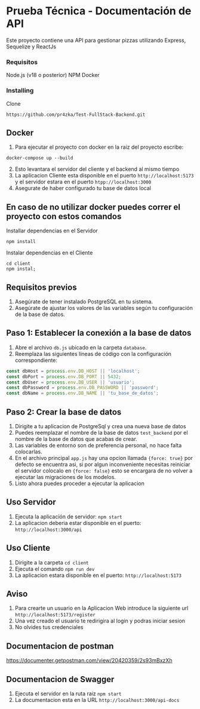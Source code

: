 # Prueba Técnica - Documentación de API
Este proyecto contiene una API para gestionar pizzas utilizando Express, Sequelize y ReactJs

### Requisitos
Node.js (v18 o posterior)
NPM
Docker


### Installing

Clone

```
https://github.com/pr4zka/Test-FullStack-Backend.git

```
## Docker
1. Para ejecutar el proyecto con docker en la raiz del proyecto escribe:

```
docker-compose up --build
```
2. Esto levantara el servidor del cliente y el backend al mismo tiempo
3. La aplicacion Cliente esta disponible en el puerto `http://localhost:5173` y el servidor estara en el puerto `htpp://localhost:3000`
4. Asegurate de haber configurado tu base de datos local


## En caso de no utilizar docker puedes correr el proyecto con estos comandos

Installar dependencias en el Servidor
```
npm install
```

Instalar dependencias en el Cliente
```
cd client
npm instal;
```

## Requisitos previos

1. Asegúrate de tener instalado PostgreSQL en tu sistema.
2. Asegúrate de ajustar los valores de las variables según tu configuración de la base de datos.


## Paso 1: Establecer la conexión a la base de datos

1. Abre el archivo `db.js` ubicado en la carpeta `database`.
2. Reemplaza las siguientes líneas de código con la configuración correspondiente:

```javascript
const dbHost = process.env.DB_HOST || 'localhost';
const dbPort = process.env.DB_PORT || 5432;
const dbUser = process.env.DB_USER || 'usuario';
const dbPassword = process.env.DB_PASSWORD || 'password';
const dbName = process.env.DB_NAME || 'tu_base_de_datos';

```
## Paso 2: Crear la base de datos

1. Dirigite a tu aplicacion de PostgreSql y crea una nueva base de datos
2. Puedes reemplazar el nombre de la base de datos `test_backend` por el nombre de la base de datos que acabas de crear.
3. Las variables de entorno son de preferencia personal, no hace falta colocarlas.
4. En el archivo principal `app.js` hay una opcion llamada `{force: true}` por  defecto se encuentra asi, si por algun inconveniente necesitas reiniciar el servidor colocalo en `{force: false}` esto se encargara de no volver a ejecutar las migraciones de los modelos.
3. Listo ahora puedes proceder a ejecutar la aplicacion 


## Uso Servidor
1. Ejecuta la aplicación de servidor: `npm start`
2. La aplicacion deberia estar disponible en el puerto: `http://localhost:3000/api`


## Uso Cliente
1. Dirigite a la carpeta `cd client`    
2. Ejecuta el comando `npm run dev`
3. La aplicacion estara disponible en el puerto: `http://localhost:5173`


## Aviso
1. Para crearte un usuario en la Aplicacion Web introduce la siguiente url `http://localhost:5173/register`
2. Una vez creado el usuario te redirigira al login y podras iniciar sesion
3. No olvides tus credenciales
 



## Documentacion de postman
https://documenter.getpostman.com/view/20420359/2s93mBxzXh


## Documentacion de Swagger 
1. Ejecuta el servidor en la ruta raiz `npm start`
2. La documentacion esta en la URL `http://localhost:3000/api-docs`